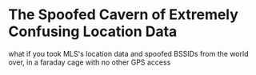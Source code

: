 # The Spoofed Cavern of Extremely Confusing Location Data

what if you took MLS's location data and spoofed BSSIDs from the world over, in a faraday cage with no other GPS access
